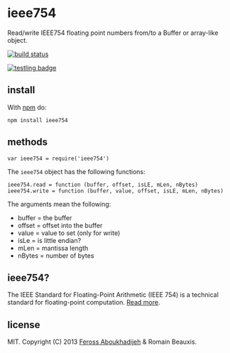 ieee754
===============

Read/write IEEE754 floating point numbers from/to a Buffer or array-like object.

[![build status](https://secure.travis-ci.org/feross/ieee754.png)](http://travis-ci.org/feross/ieee754)

[![testling badge](https://ci.testling.com/feross/ieee754.png)](https://ci.testling.com/feross/ieee754)

## install

With [npm](https://npmjs.org) do:

`npm install ieee754`

## methods

`var ieee754 = require('ieee754')`

The `ieee754` object has the following functions:

```
ieee754.read = function (buffer, offset, isLE, mLen, nBytes)
ieee754.write = function (buffer, value, offset, isLE, mLen, nBytes)
```

The arguments mean the following:

- buffer = the buffer
- offset = offset into the buffer
- value = value to set (only for write)
- isLe = is little endian?
- mLen = mantissa length
- nBytes = number of bytes

## ieee754?

The IEEE Standard for Floating-Point Arithmetic (IEEE 754) is a technical standard for floating-point computation. [Read more](http://en.wikipedia.org/wiki/IEEE_floating_point).

## license

MIT. Copyright (C) 2013 [Feross Aboukhadijeh](http://feross.org) & Romain Beauxis.
